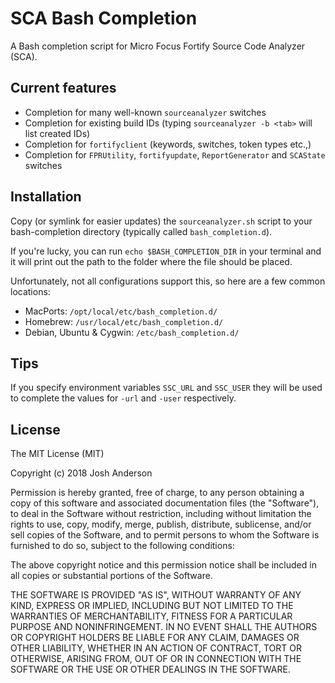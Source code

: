 SCA Bash Completion
===================

A Bash completion script for Micro Focus Fortify Source Code Analyzer (SCA).

Current features
-------------------
- Completion for many well-known ```sourceanalyzer``` switches
- Completion for existing build IDs (typing ```sourceanalyzer -b <tab>``` will list created IDs)
- Completion for ```fortifyclient``` (keywords, switches, token types etc.,)
- Completion for ```FPRUtility```, ```fortifyupdate```, ```ReportGenerator``` and ```SCAState``` switches

Installation
-------------------
Copy (or symlink for easier updates) the ```sourceanalyzer.sh``` script to your bash-completion directory (typically called ```bash_completion.d```).

If you're lucky, you can run ```echo $BASH_COMPLETION_DIR``` in your terminal and it will print out the path to the folder where the file should be placed.

Unfortunately, not all configurations support this, so here are a few common locations:

- MacPorts: ```/opt/local/etc/bash_completion.d/```
- Homebrew: ```/usr/local/etc/bash_completion.d/```
- Debian, Ubuntu & Cygwin: ```/etc/bash_completion.d/```

Tips
-------------------
If you specify environment variables ```SSC_URL``` and ```SSC_USER``` they will be used to complete the values for ```-url``` and ```-user``` respectively.

License
-------------------
The MIT License (MIT)

Copyright (c) 2018 Josh Anderson

Permission is hereby granted, free of charge, to any person obtaining a copy of this software and associated documentation files (the "Software"), to deal in the Software without restriction, including without limitation the rights to use, copy, modify, merge, publish, distribute, sublicense, and/or sell copies of the Software, and to permit persons to whom the Software is furnished to do so, subject to the following conditions:

The above copyright notice and this permission notice shall be included in all copies or substantial portions of       the Software.

THE SOFTWARE IS PROVIDED "AS IS", WITHOUT WARRANTY OF ANY KIND, EXPRESS OR IMPLIED, INCLUDING BUT NOT LIMITED TO THE WARRANTIES OF MERCHANTABILITY, FITNESS FOR A PARTICULAR PURPOSE AND NONINFRINGEMENT. IN NO EVENT SHALL THE AUTHORS OR COPYRIGHT HOLDERS BE LIABLE FOR ANY CLAIM, DAMAGES OR OTHER LIABILITY, WHETHER IN AN ACTION OF CONTRACT, TORT OR OTHERWISE, ARISING FROM, OUT OF OR IN CONNECTION WITH THE SOFTWARE OR THE USE OR OTHER DEALINGS IN THE SOFTWARE.
